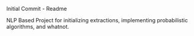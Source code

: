 Initial Commit - Readme

NLP Based Project for initializing extractions, implementing probabilistic algorithms, and whatnot. 

